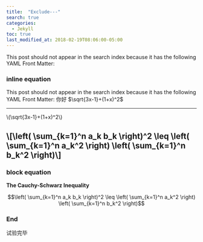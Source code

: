 ```yaml
---
title:  "Exclude---"
search: true
categories: 
  - Jekyll
toc: true
last_modified_at: 2018-02-19T08:06:00-05:00
---
```


This post should not appear in the search index because it has the following YAML Front Matter:

### inline equation

This post should not appear in the search index because it has the following YAML Front Matter:
你好 $\sqrt{3x-1}+(1+x)^2$

---
\\(\sqrt{3x-1}+(1+x)^2\\)

\\[\left( \sum_{k=1}^n a_k b_k \right)^2 \leq \left( \sum_{k=1}^n a_k^2 \right) \left( \sum_{k=1}^n b_k^2 \right)\\]
---

### block equation

**The Cauchy-Schwarz Inequality**

$$\left( \sum_{k=1}^n a_k b_k \right)^2 \leq \left( \sum_{k=1}^n a_k^2 \right) \left( \sum_{k=1}^n b_k^2 \right)$$

### End
试验完毕


